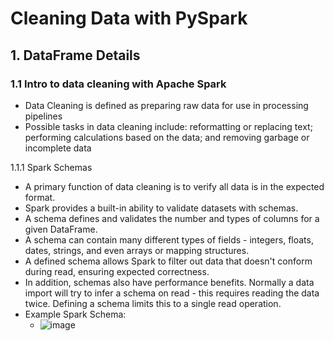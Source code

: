 # Cleaning Data with PySpark

## 1. DataFrame Details

### 1.1 Intro to data cleaning with Apache Spark
* Data Cleaning is defined as preparing raw data for use in processing pipelines
* Possible tasks in data cleaning include: reformatting or replacing text; performing calculations based on the data; and removing garbage or incomplete data

1.1.1 Spark Schemas
* A primary function of data cleaning is to verify all data is in the expected format.
* Spark provides a built-in ability to validate datasets with schemas.
* A schema defines and validates the number and types of columns for a given DataFrame.
* A schema can contain many different types of fields - integers, floats, dates, strings, and even arrays or mapping structures.
* A defined schema allows Spark to filter out data that doesn't conform during read, ensuring expected correctness.
* In addition, schemas also have performance benefits. Normally a data import will try to infer a schema on read - this requires reading the data twice. Defining a schema limits this to a single read operation.
* Example Spark Schema:
   * ![image](https://github.com/IsaacMwendwa/Big-Data-with-PySpark/assets/51324520/649f0b6f-7e91-4cdc-b237-6c8eb6940e3b)
